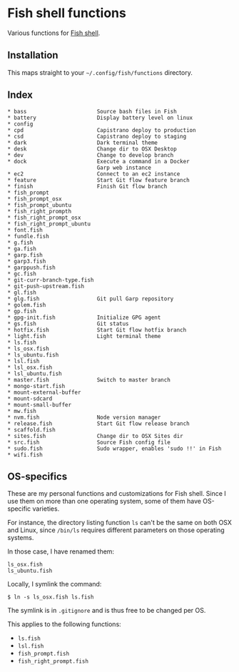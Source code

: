 # Fish shell functions
Various functions for [Fish shell](http://fishshell.com/).


## Installation
This maps straight to your `~/.config/fish/functions` directory.

## Index
```
* bass                      Source bash files in Fish
* battery                   Display battery level on linux
* config
* cpd                       Capistrano deploy to production
* csd                       Capistrano deploy to staging
* dark                      Dark terminal theme
* desk                      Change dir to OSX Desktop
* dev                       Change to develop branch
* dock                      Execute a command in a Docker
                            Garp web instance
* ec2                       Connect to an ec2 instance
* feature                   Start Git flow feature branch
* finish                    Finish Git flow branch
* fish_prompt
* fish_prompt_osx
* fish_prompt_ubuntu
* fish_right_prompth
* fish_right_prompt_osx
* fish_right_prompt_ubuntu
* font.fish
* fundle.fish
* g.fish
* ga.fish
* garp.fish
* garp3.fish
* garppush.fish
* gc.fish
* git-curr-branch-type.fish
* git-push-upstream.fish
* gl.fish
* glg.fish                  Git pull Garp repository
* golem.fish
* gp.fish
* gpg-init.fish             Initialize GPG agent
* gs.fish                   Git status
* hotfix.fish               Start Git flow hotfix branch
* light.fish                Light terminal theme
* ls.fish
* ls_osx.fish
* ls_ubuntu.fish
* lsl.fish
* lsl_osx.fish
* lsl_ubuntu.fish
* master.fish               Switch to master branch
* mongo-start.fish
* mount-external-buffer
* mount-sdcard
* mount-small-buffer
* mw.fish
* nvm.fish                  Node version manager
* release.fish              Start Git flow release branch
* scaffold.fish
* sites.fish                Change dir to OSX Sites dir
* src.fish                  Source Fish config file
* sudo.fish                 Sudo wrapper, enables 'sudo !!' in Fish
* wifi.fish
```

## OS-specifics
These are my personal functions and customizations for Fish shell.
Since I use them on more than one operating system, some of them have OS-specific
varieties.

For instance, the directory listing function `ls` can't be the same on both OSX and
Linux, since `/bin/ls` requires different parameters on those operating systems.

In those case, I have renamed them:
```
ls_osx.fish
ls_ubuntu.fish
```

Locally, I symlink the command:
```
$ ln -s ls_osx.fish ls.fish
```

The symlink is in `.gitignore` and is thus free to be changed per OS.

This applies to the following functions:
* `ls.fish`
* `lsl.fish`
* `fish_prompt.fish`
* `fish_right_prompt.fish`
